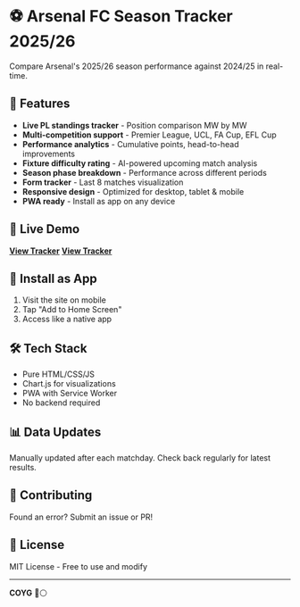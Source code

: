 # ⚽ Arsenal FC Season Tracker 2025/26

Compare Arsenal's 2025/26 season performance against 2024/25 in real-time.

## 🎯 Features

- **Live PL standings tracker** - Position comparison MW by MW
- **Multi-competition support** - Premier League, UCL, FA Cup, EFL Cup
- **Performance analytics** - Cumulative points, head-to-head improvements
- **Fixture difficulty rating** - AI-powered upcoming match analysis
- **Season phase breakdown** - Performance across different periods
- **Form tracker** - Last 8 matches visualization
- **Responsive design** - Optimized for desktop, tablet & mobile
- **PWA ready** - Install as app on any device

## 🚀 Live Demo

**[View Tracker](https://mdn-da.github.io/Arsenal-Season-Tracker/)**
**[View Tracker](https://fabulous-goat.static.domains/)**

## 📱 Install as App

1. Visit the site on mobile
2. Tap "Add to Home Screen"
3. Access like a native app

## 🛠️ Tech Stack

- Pure HTML/CSS/JS
- Chart.js for visualizations
- PWA with Service Worker
- No backend required

## 📊 Data Updates

Manually updated after each matchday. Check back regularly for latest results.

## 🤝 Contributing

Found an error? Submit an issue or PR!

## 📜 License

MIT License - Free to use and modify

---

**COYG** 🔴⚪
